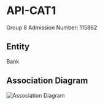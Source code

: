 # API-CAT1
Group 8
Admission Number: 115862
## Entity 
Bank
## Association Diagram
![Association Diagram](https://user-images.githubusercontent.com/85483196/180620109-39f88b9a-9637-4ef4-935f-9c692da1afac.jpeg)

